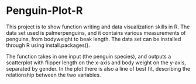 # Penguin-Plot-R

This project is to show function writing and data visualization skills in R. The data set used is palmerpenguins, and it contains various measurements of penguins, from bodyweight to beak length. The data set can be installed through R using install.packages(). 

The function takes in one input (the penguin species), and outputs a scatterplot with flipper length on the x-axis and body weight on the y-axis, separated by gender. In the plot there is also a line of best fit, describing the relationship between the two variables. 

